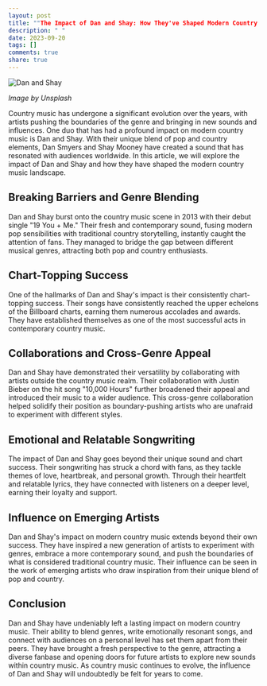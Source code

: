 ```yaml
---
layout: post
title: ""The Impact of Dan and Shay: How They've Shaped Modern Country Music""
description: " "
date: 2023-09-20
tags: []
comments: true
share: true
---
```


![Dan and Shay](https://source.unsplash.com/1600x900/?countrymusic)

*Image by Unsplash*

Country music has undergone a significant evolution over the years, with artists pushing the boundaries of the genre and bringing in new sounds and influences. One duo that has had a profound impact on modern country music is Dan and Shay. With their unique blend of pop and country elements, Dan Smyers and Shay Mooney have created a sound that has resonated with audiences worldwide. In this article, we will explore the impact of Dan and Shay and how they have shaped the modern country music landscape.

## Breaking Barriers and Genre Blending

Dan and Shay burst onto the country music scene in 2013 with their debut single "19 You + Me." Their fresh and contemporary sound, fusing modern pop sensibilities with traditional country storytelling, instantly caught the attention of fans. They managed to bridge the gap between different musical genres, attracting both pop and country enthusiasts.

## Chart-Topping Success

One of the hallmarks of Dan and Shay's impact is their consistently chart-topping success. Their songs have consistently reached the upper echelons of the Billboard charts, earning them numerous accolades and awards. They have established themselves as one of the most successful acts in contemporary country music.

## Collaborations and Cross-Genre Appeal

Dan and Shay have demonstrated their versatility by collaborating with artists outside the country music realm. Their collaboration with Justin Bieber on the hit song "10,000 Hours" further broadened their appeal and introduced their music to a wider audience. This cross-genre collaboration helped solidify their position as boundary-pushing artists who are unafraid to experiment with different styles.

## Emotional and Relatable Songwriting

The impact of Dan and Shay goes beyond their unique sound and chart success. Their songwriting has struck a chord with fans, as they tackle themes of love, heartbreak, and personal growth. Through their heartfelt and relatable lyrics, they have connected with listeners on a deeper level, earning their loyalty and support.

## Influence on Emerging Artists

Dan and Shay's impact on modern country music extends beyond their own success. They have inspired a new generation of artists to experiment with genres, embrace a more contemporary sound, and push the boundaries of what is considered traditional country music. Their influence can be seen in the work of emerging artists who draw inspiration from their unique blend of pop and country.

## Conclusion

Dan and Shay have undeniably left a lasting impact on modern country music. Their ability to blend genres, write emotionally resonant songs, and connect with audiences on a personal level has set them apart from their peers. They have brought a fresh perspective to the genre, attracting a diverse fanbase and opening doors for future artists to explore new sounds within country music. As country music continues to evolve, the influence of Dan and Shay will undoubtedly be felt for years to come.